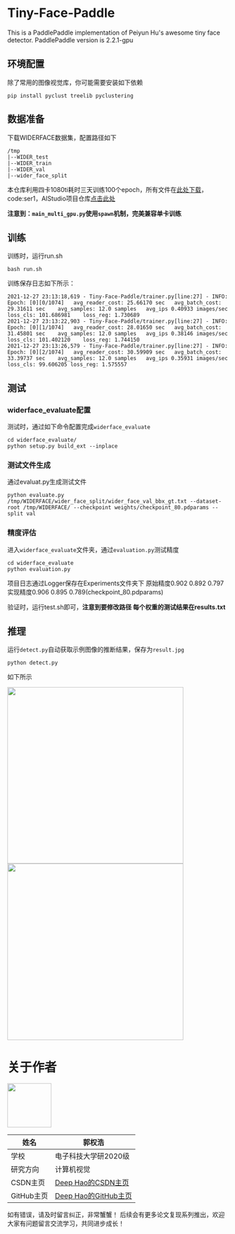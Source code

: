 # Tiny-Face-Paddle
This is a PaddlePaddle implementation of Peiyun Hu's awesome tiny face detector. PaddlePaddle version is 2.2.1-gpu

## 环境配置
除了常用的图像视觉库，你可能需要安装如下依赖
```shell
pip install pyclust treelib pyclustering
```

## 数据准备
下载WIDERFACE数据集，配置路径如下
```
/tmp
|--WIDER_test
|--WIDER_train
|--WIDER_val
|--wider_face_split
```
本仓库利用四卡1080ti耗时三天训练100个epoch，所有文件在[此处下载](https://pan.baidu.com/s/1grltos3o03ybsRwNdy8-DA)，code:ser1，AIStudio项目仓库[点击此处](https://aistudio.baidu.com/aistudio/projectdetail/3208437?contributionType=1)

**注意到：`main_multi_gpu.py`使用`spawn`机制，完美兼容单卡训练**


## 训练
训练时，运行run.sh
```
bash run.sh
```
训练保存日志如下所示：
```
2021-12-27 23:13:18,619 - Tiny-Face-Paddle/trainer.py[line:27] - INFO: Epoch: [0][0/1074]	avg_reader_cost: 25.66170 sec	avg_batch_cost: 29.31611 sec	avg_samples: 12.0 samples	avg_ips 0.40933 images/sec	loss_cls: 101.686981	loss_reg: 1.730689
2021-12-27 23:13:22,903 - Tiny-Face-Paddle/trainer.py[line:27] - INFO: Epoch: [0][1/1074]	avg_reader_cost: 28.01650 sec	avg_batch_cost: 31.45801 sec	avg_samples: 12.0 samples	avg_ips 0.38146 images/sec	loss_cls: 101.402120	loss_reg: 1.744150
2021-12-27 23:13:26,579 - Tiny-Face-Paddle/trainer.py[line:27] - INFO: Epoch: [0][2/1074]	avg_reader_cost: 30.59909 sec	avg_batch_cost: 33.39737 sec	avg_samples: 12.0 samples	avg_ips 0.35931 images/sec	loss_cls: 99.606205	loss_reg: 1.575557
```

## 测试

### widerface_evaluate配置
测试时，通过如下命令配置完成`widerface_evaluate`
```shell
cd widerface_evaluate/
python setup.py build_ext --inplace
```

### 测试文件生成
通过evaluat.py生成测试文件
```shell
python evaluate.py /tmp/WIDERFACE/wider_face_split/wider_face_val_bbx_gt.txt --dataset-root /tmp/WIDERFACE/ --checkpoint weights/checkpoint_80.pdparams --split val
```

### 精度评估
进入`widerface_evaluate`文件夹，通过`evaluation.py`测试精度
```shell
cd widerface_evaluate
python evaluation.py
```

项目日志通过Logger保存在Experiments文件夹下
原始精度0.902 0.892 0.797
实现精度0.906 0.895 0.789(checkpoint_80.pdparams)

验证时，运行test.sh即可，**注意到要修改路径
每个权重的测试结果在results.txt**

## 推理
运行`detect.py`自动获取示例图像的推断结果，保存为`result.jpg`
```shell
python detect.py
```
如下所示

<img src="https://user-images.githubusercontent.com/49911294/147483964-896a7991-cfc7-416a-b5d7-3093a798db8f.jpg" width="400"/>   <img src="https://user-images.githubusercontent.com/49911294/147483984-3e887c1b-d6c4-4972-bccd-a34a32888507.jpg" width="400"/>


# **关于作者**
<img src="https://ai-studio-static-online.cdn.bcebos.com/cb9a1e29b78b43699f04bde668d4fc534aa68085ba324f3fbcb414f099b5a042" width="100"/>


| 姓名        |  郭权浩                           |
| --------     | -------- | 
| 学校        | 电子科技大学研2020级     | 
| 研究方向     | 计算机视觉             | 
| CSDN主页        | [Deep Hao的CSDN主页](https://blog.csdn.net/qq_39567427?spm=1000.2115.3001.5343) |
| GitHub主页        | [Deep Hao的GitHub主页](https://github.com/GuoQuanhao) |
如有错误，请及时留言纠正，非常蟹蟹！
后续会有更多论文复现系列推出，欢迎大家有问题留言交流学习，共同进步成长！
